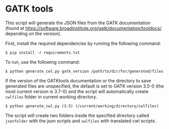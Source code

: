 # GATK tools

This script will generate the JSON files from the GATK documentation (found at https://software.broadinstitute.org/gatk/documentation/tooldocs/ depending on the version).

First, install the required dependencies by running the following command:
```
$ pip install -r requirements.txt
```

To run, use the following command:
```
$ python generate_cwl.py gatk_version /path/to/dir/for/generated/files
```
If the version of the GATKtools documentation or the directory to save generated files are unspecified, 
the default is set to GATK version 3.5-0 (the most current version is 3.7-0) and the script will automatically create `cwlfiles` folder in current working directory.
```
$ python generate_cwl.py (3.5) (/current/working/directory/cwlfiles)
```

The script will create two folders inside the specified directory called `jsonfolder` with the json scripts and `cwlfiles` with translated cwl scripts.

